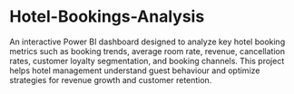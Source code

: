 # Hotel-Bookings-Analysis
An interactive Power BI dashboard designed to analyze key hotel booking metrics such as booking trends, average room rate, revenue, cancellation rates, customer loyalty segmentation, and booking channels. This project helps hotel management understand guest behaviour and optimize strategies for revenue growth and customer retention.
